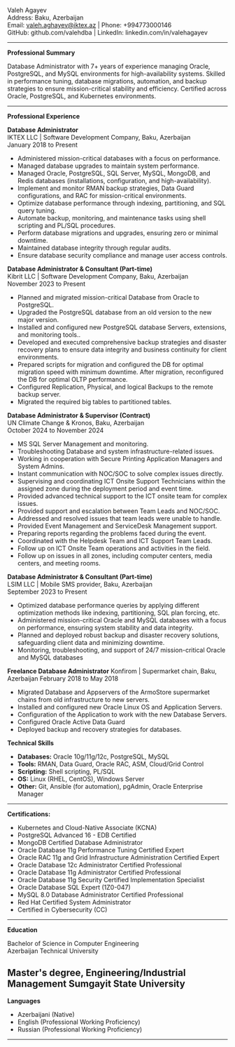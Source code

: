 Valeh Agayev  
Address: Baku, Azerbaijan  
Email: valeh.aghayev@iktex.az | Phone: +994773000146  
GitHub: github.com/valehdba | LinkedIn: linkedin.com/in/valehagayev

---
**Professional Summary**

Database Administrator with 7+ years of experience managing Oracle, PostgreSQL, and MySQL environments for high-availability systems. Skilled in performance tuning, database migrations, automation, and backup strategies to ensure mission-critical stability and efficiency. Certified across Oracle, PostgreSQL, and Kubernetes environments.

---

**Professional Experience**

**Database Administrator**  
IKTEX LLC | Software Development Company, Baku, Azerbaijan  
January 2018 to Present

- Administered mission-critical databases with a focus on performance.
- Managed database upgrades to maintain system performance.
- Managed Oracle, PostgreSQL, SQL Server, MySQL, MongoDB, and Redis databases (installations, configuration, and high-availability).
- Implement and monitor RMAN backup strategies, Data Guard configurations, and RAC for mission-critical environments.
- Optimize database performance through indexing, partitioning, and SQL query tuning.
- Automate backup, monitoring, and maintenance tasks using shell scripting and PL/SQL procedures.
- Perform database migrations and upgrades, ensuring zero or minimal downtime.
- Maintained database integrity through regular audits.
- Ensure database security compliance and manage user access controls.

**Database Administrator & Consultant (Part-time)**  
Kibrit LLC | Software Development Company, Baku, Azerbaijan  
November 2023 to Present
- Planned and migrated mission-critical Database from Oracle to PostgreSQL.
- Upgraded the PostgreSQL database from an old version to the new major version.
- Installed  and configured new PostgreSQL database Servers, extensions, and monitoring tools..
- Developed and executed comprehensive backup strategies and disaster recovery plans to ensure data integrity and business continuity for client environments.
- Prepared scripts for migration and configured the DB for optimal migration speed with minimum downtime. After migration, reconfigured the DB for optimal OLTP performance.
- Configured Replication, Physical, and logical Backups to the remote backup server.
- Migrated the required big tables to partitioned tables.

**Database Administrator & Supervisor (Contract)**  
UN Climate Change & Kronos, Baku, Azerbaijan  
October 2024 to November 2024 
- MS SQL Server Management and monitoring.
- Troubleshooting Database and system infrastructure-related issues.
- Working in cooperation with Secure Printing Application Managers and System Admins.
- Instant communication with NOC/SOC to solve complex issues directly.
- Supervising and coordinating ICT Onsite Support Technicians within the assigned zone
during the deployment period and event time.
- Provided advanced technical support to the ICT onsite team for complex issues.
- Provided support and escalation between Team Leads and NOC/SOC.
- Addressed and resolved issues that team leads were unable to handle.
- Provided Event Management and ServiceDesk Management support.
- Preparing reports regarding the problems faced during the event.
- Coordinated with the Helpdesk Team and ICT Support Team Leads.
- Follow up on ICT Onsite Team operations and activities in the field.
- Follow up on issues in all zones, including computer centers, media centers, and meeting rooms.

**Database Administrator & Consultant (Part-time)**  
LSIM LLC | Mobile SMS provider, Baku, Azerbaijan  
September 2023 to Present
- Optimized database performance queries by applying different optimization methods like indexing, partitioning, SQL plan forcing, etc.
- Administered mission-critical Oracle and MySQL databases with a focus on performance, ensuring system stability and data integrity.
- Planned and deployed robust backup and disaster recovery solutions, safeguarding client data and minimizing downtime.
- Monitoring, troubleshooting, and support of 24/7 mission-critical Oracle and MySQL databases

**Freelance Database Administrator**
Konfirom | Supermarket chain, Baku, Azerbaijan 
February 2018 to May 2018
- Migrated Database and Appservers of the ArmoStore supermarket chains from old infrastructure to new servers.
- Installed and configured new Oracle Linux OS and Application Servers.
- Configuration of the Application to work with the new Database Servers.
- Configured Oracle Active Data Guard 
- Deployed backup and recovery strategies for databases.

**Technical Skills**

- **Databases:** Oracle 10g/11g/12c, PostgreSQL, MySQL
- **Tools:** RMAN, Data Guard, Oracle RAC, ASM, Cloud/Grid Control
- **Scripting:** Shell scripting, PL/SQL
- **OS:** Linux (RHEL, CentOS), Windows Server
- **Other:** Git, Ansible (for automation), pgAdmin, Oracle Enterprise Manager

---

**Certifications:**

  - Kubernetes and Cloud-Native Associate (KCNA)
  - PostgreSQL Advanced 16 - EDB Certified 
  - MongoDB Certified Database Administrator
  - Oracle Database 11g Performance Tuning Certified Expert
  - Oracle RAC 11g and Grid Infrastructure Administration Certified Expert
  - Oracle Database 12c Administrator Certified Professional
  - Oracle Database 11g Administrator Certified Professional
  - Oracle Database 11g Security Certified Implementation Specialist
  - Oracle Database SQL Expert (1Z0-047)
  - MySQL 8.0 Database Administrator Certified Professional
  - Red Hat Certified System Administrator
  - Certified in Cybersecurity (CC)

---

**Education**

Bachelor of Science in Computer Engineering  
Azerbaijan Technical University  

Master's degree, Engineering/Industrial Management
Sumgayit State University
---

**Languages**

- Azerbaijani (Native)
- English (Professional Working Proficiency)
- Russian (Professional Working Proficiency)

---
